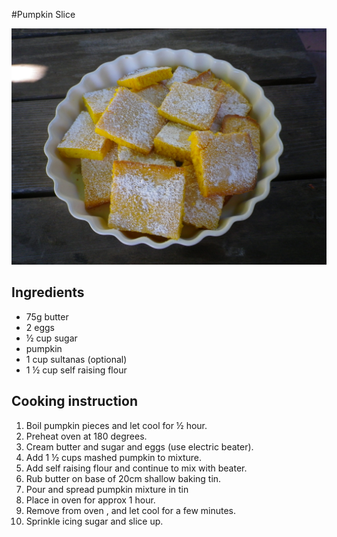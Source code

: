 #Pumpkin Slice 

![Pumpkin Slice](images/pumpkin-slice.jpg)

## Ingredients
-  75g butter
-  2 eggs
-  ½ cup sugar 
-  pumpkin
-  1 cup sultanas (optional)
-  1 ½ cup self raising flour

## Cooking instruction
1. Boil pumpkin pieces and let cool for ½ hour.
1. Preheat oven at 180 degrees.
1. Cream butter and sugar and eggs (use electric beater).
1. Add 1 ½ cups mashed pumpkin to mixture.
1. Add self raising flour and continue to mix with beater.
1. Rub butter on base of 20cm shallow baking tin.
1. Pour and spread pumpkin mixture in tin
1. Place in oven for approx 1 hour.
1. Remove from oven , and let cool for a few minutes.
1. Sprinkle icing sugar and slice up.
